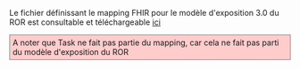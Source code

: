Le fichier définissant le mapping FHIR pour le modèle d'exposition 3.0 du ROR est consultable et téléchargeable [ici](mappingFHIR_ROR_ME3-0.xlsx)
<p style="background-color: #ffcccc; border:1px solid grey; padding: 5px; max-width: 790px;">
A noter que Task ne fait pas partie du mapping, car cela ne fait pas parti du modèle d'exposition du ROR
</p>